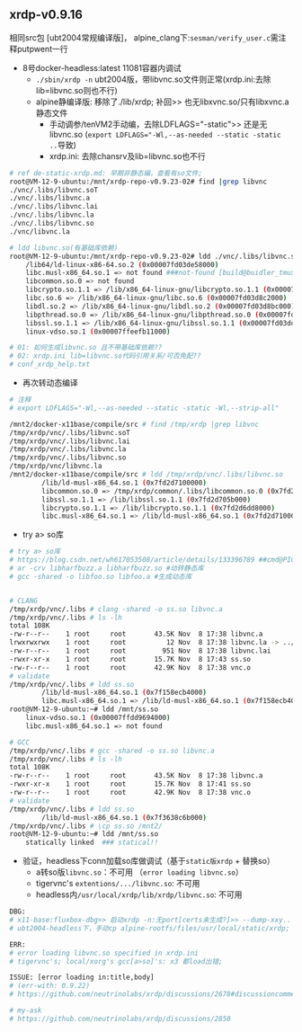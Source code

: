
## xrdp-v0.9.16

相同src包 [ubt2004常规编译版]， alpine_clang下:`sesman/verify_user.c`需注释putpwent一行

- 8号docker-headless:latest 11081容器内调试
  - `./sbin/xrdp -n` ubt2004版，带libvnc.so文件则正常(xrdp.ini:去除lib=libvnc.so则也不行)
  - alpine静编译版: 移除了./lib/xrdp; 补回>> 也无libxvnc.so/只有libxvnc.a静态文件
    - 手动调参/tenVM2手动编，去除LDFLAGS="-static">> 还是无libvnc.so (`export LDFLAGS="-Wl,--as-needed --static -static ..`导致)
    - xrdp.ini: 去除chansrv及lib=libvnc.so也不行


```bash
# ref de-static-xrdp.md: 早期非静态编，查看有so文件;
root@VM-12-9-ubuntu:/mnt/xrdp-repo-v0.9.23-02# find |grep libvnc
./vnc/.libs/libvnc.soT
./vnc/.libs/libvnc.a
./vnc/.libs/libvnc.lai
./vnc/.libs/libvnc.la
./vnc/.libs/libvnc.so
./vnc/libvnc.la

# ldd libvnc.so(有基础库依赖)
root@VM-12-9-ubuntu:/mnt/xrdp-repo-v0.9.23-02# ldd ./vnc/.libs/libvnc.so |sort
	/lib64/ld-linux-x86-64.so.2 (0x00007fd03de58000)
	libc.musl-x86_64.so.1 => not found ###not-found [build@buidler_tmux2]
	libcommon.so.0 => not found
	libcrypto.so.1.1 => /lib/x86_64-linux-gnu/libcrypto.so.1.1 (0x00007fd03dad9000)
	libc.so.6 => /lib/x86_64-linux-gnu/libc.so.6 (0x00007fd03d8c2000)
	libdl.so.2 => /lib/x86_64-linux-gnu/libdl.so.2 (0x00007fd03d8bc000)
	libpthread.so.0 => /lib/x86_64-linux-gnu/libpthread.so.0 (0x00007fd03dab6000)
	libssl.so.1.1 => /lib/x86_64-linux-gnu/libssl.so.1.1 (0x00007fd03ddaf000)
	linux-vdso.so.1 (0x00007ffeefb11000)

# 01: 如何生成libvnc.so 且不带基础库依赖??
# 02: xrdp.ini lib=libvnc.so代码引用关系/可否免配??
# conf_xrdp_help.txt

```

- 再次转动态编译

```bash
# 注释
# export LDFLAGS="-Wl,--as-needed --static -static -Wl,--strip-all"

/mnt2/docker-x11base/compile/src # find /tmp/xrdp |grep libvnc
/tmp/xrdp/vnc/.libs/libvnc.soT
/tmp/xrdp/vnc/.libs/libvnc.lai
/tmp/xrdp/vnc/.libs/libvnc.la
/tmp/xrdp/vnc/.libs/libvnc.so
/tmp/xrdp/vnc/libvnc.la
/mnt2/docker-x11base/compile/src # ldd /tmp/xrdp/vnc/.libs/libvnc.so
        /lib/ld-musl-x86_64.so.1 (0x7fd2d7100000)
        libcommon.so.0 => /tmp/xrdp/common/.libs/libcommon.so.0 (0x7fd2d70dc000)
        libssl.so.1.1 => /lib/libssl.so.1.1 (0x7fd2d705b000)
        libcrypto.so.1.1 => /lib/libcrypto.so.1.1 (0x7fd2d6dd8000)
        libc.musl-x86_64.so.1 => /lib/ld-musl-x86_64.so.1 (0x7fd2d7100000)
```

- try a> so库

```bash
# try a> so库
# https://blog.csdn.net/wh617053508/article/details/133396789 ##cmd@PIC
# ar -crv libharfbuzz.a libharfbuzz.so #动转静态库
# gcc -shared -o libfoo.so libfoo.a #生成动态库


# CLANG
/tmp/xrdp/vnc/.libs # clang -shared -o ss.so libvnc.a 
/tmp/xrdp/vnc/.libs # ls -lh
total 108K   
-rw-r--r--    1 root     root       43.5K Nov  8 17:38 libvnc.a
lrwxrwxrwx    1 root     root          12 Nov  8 17:38 libvnc.la -> ../libvnc.la
-rw-r--r--    1 root     root         951 Nov  8 17:38 libvnc.lai
-rwxr-xr-x    1 root     root       15.7K Nov  8 17:43 ss.so
-rw-r--r--    1 root     root       42.9K Nov  8 17:38 vnc.o
# validate
/tmp/xrdp/vnc/.libs # ldd ss.so 
        /lib/ld-musl-x86_64.so.1 (0x7f158ecb4000)
        libc.musl-x86_64.so.1 => /lib/ld-musl-x86_64.so.1 (0x7f158ecb4000)
root@VM-12-9-ubuntu:~# ldd /mnt/ss.so 
	linux-vdso.so.1 (0x00007ffdd9694000)
	libc.musl-x86_64.so.1 => not found

# GCC
/tmp/xrdp/vnc/.libs # gcc -shared -o ss.so libvnc.a 
/tmp/xrdp/vnc/.libs # ls -lh
total 108K   
-rw-r--r--    1 root     root       43.5K Nov  8 17:38 libvnc.a
-rwxr-xr-x    1 root     root       15.7K Nov  8 17:41 ss.so
-rw-r--r--    1 root     root       42.9K Nov  8 17:38 vnc.o
# validate
/tmp/xrdp/vnc/.libs # ldd ss.so 
        /lib/ld-musl-x86_64.so.1 (0x7f3638c6b000)
/tmp/xrdp/vnc/.libs # \cp ss.so /mnt2/
root@VM-12-9-ubuntu:~# ldd /mnt/ss.so 
	statically linked  ### statical!!

```

- 验证，headless下conn加载so库做调试（基于`static版xrdp` + 替换so）
  - a转so版`libvnc.so`：不可用 （`error loading libvnc.so`）
  - tigervnc's `extentions/.../libvnc.so`: 不可用
  - headless内`/usr/local/xrdp/lib/xrdp/libvnc.so`: 不可用


```bash
DBG:
# x11-base:fluxbox-dbg>> 启动xrdp -n:无port[certs未生成?]>> --dump-xxy.. >./sesman.log日志; (未打到console)
# ubt2004-headless下，手动cp alpine-rootfs/files/usr/local/static/xrdp; 再运行./xrdp -n> (tail -f /var/log/xrdp.log)

ERR:
# error loading libvnc.so specified in xrdp.ini
# tigervnc's; local/xorg's gcc[a>so]'s: x3 都load出错;

ISSUE: [error loading in:title,body]
# (err-with: 0.9.22)
# https://github.com/neutrinolabs/xrdp/discussions/2678#discussioncomment-5937960

# my-ask
# https://github.com/neutrinolabs/xrdp/discussions/2850
```

